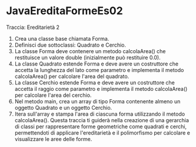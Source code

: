 # JavaEreditaFormeEs02

Traccia: Ereditarietà 2

1.	Crea una classe base chiamata Forma.
2.	Definisci due sottoclassi: Quadrato e Cerchio.
3.	La classe Forma deve contenere un metodo calcolaArea() che restituisce un valore double (inizialmente può restituire 0.0).
4.	La classe Quadrato estende Forma e deve avere un costruttore che accetta la lunghezza del lato come parametro e implementa il metodo calcolaArea() per calcolare l'area del quadrato.
5.	La classe Cerchio estende Forma e deve avere un costruttore che accetta il raggio come parametro e implementa il metodo calcolaArea() per calcolare l'area del cerchio.
6.	Nel metodo main, crea un array di tipo Forma contenente almeno un oggetto Quadrato e un oggetto Cerchio.
7.	Itera sull'array e stampa l'area di ciascuna forma utilizzando il metodo calcolaArea().
Questa traccia ti guiderà nella creazione di una gerarchia di classi per rappresentare forme geometriche come quadrati e cerchi,
permettendoti di applicare l'ereditarietà e il polimorfismo per calcolare e visualizzare le aree delle forme.

